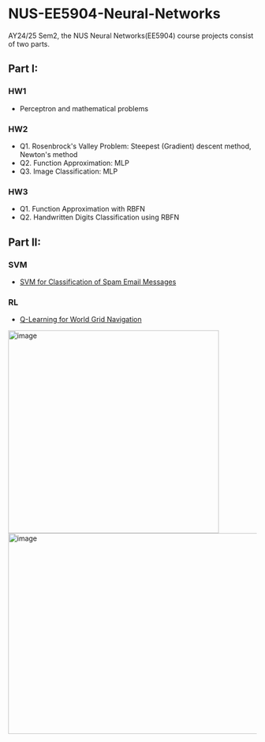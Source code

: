 # NUS-EE5904-Neural-Networks
AY24/25 Sem2, the NUS Neural Networks(EE5904) course projects consist of two parts.

## Part I: 

### HW1
* Perceptron and mathematical problems

### HW2
* Q1. Rosenbrock's Valley Problem: Steepest (Gradient) descent method, Newton's method
* Q2. Function Approximation: MLP
* Q3. Image Classification: MLP

### HW3
* Q1. Function Approximation with RBFN
* Q2. Handwritten Digits Classification using RBFN

## Part II:

### SVM
* [SVM for Classification of Spam Email Messages](Part_II/SVM)
### RL 
* [Q-Learning for World Grid Navigation](Part_II/RL)
<img width="427" height="411" alt="image" src="https://github.com/user-attachments/assets/2b8ff0b8-d5c7-4bd1-aab5-71922cceaf8f" />
<img width="517" height="407" alt="image" src="https://github.com/user-attachments/assets/2a6e4be5-14ac-4a32-9c97-635fc691dcef" />

